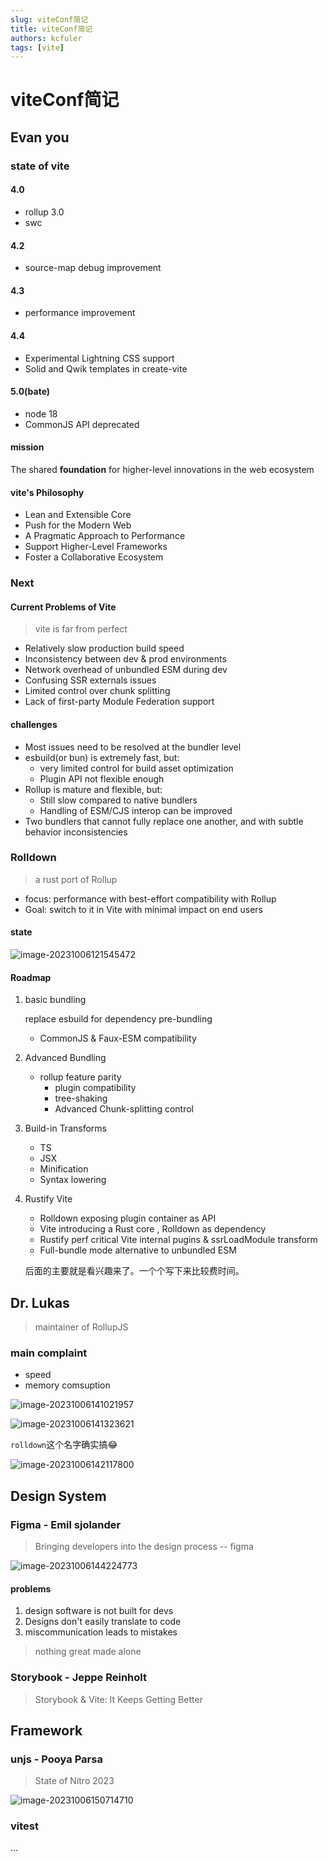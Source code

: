 ```yaml
---
slug: viteConf简记
title: viteConf简记
authors: kcfuler
tags: [vite]
---
```


# viteConf简记

## Evan you

### state of vite

#### 4.0

- rollup 3.0
- swc

#### 4.2

- source-map debug improvement

#### 4.3

- performance improvement

#### 4.4

- Experimental Lightning CSS support
- Solid and Qwik templates in create-vite

#### 5.0(bate)

- node 18
- CommonJS API deprecated

#### mission

The shared **foundation** for higher-level innovations in the web ecosystem

#### vite's Philosophy

- Lean and Extensible Core
- Push for the Modern Web
- A Pragmatic Approach to Performance
- Support Higher-Level Frameworks
- Foster a Collaborative Ecosystem

### Next

#### Current Problems of Vite

> vite is far from perfect

- Relatively slow production build speed
- Inconsistency between dev & prod environments
- Network overhead of unbundled ESM during dev
- Confusing SSR externals issues
- Limited control over chunk splitting
- Lack of first-party Module Federation support

#### challenges

- Most issues need to be resolved at the bundler level
- esbuild(or bun) is extremely fast, but:
  - very limited control for build asset optimization
  - Plugin API not flexible enough
- Rollup is mature and flexible, but:
  - Still slow compared to native bundlers
  - Handling of ESM/CJS interop can be improved
- Two bundlers that cannot fully replace one another, and with subtle behavior inconsistencies

### Rolldown

> a rust port of Rollup

- focus: performance with best-effort compatibility with Rollup
- Goal: switch to it in Vite with minimal impact on end users

#### state

![image-20231006121545472](https://s2.loli.net/2023/10/06/YHueZR4nmIdocwA.png)

#### Roadmap

1. basic bundling

   replace esbuild for dependency pre-bundling

   - CommonJS & Faux-ESM compatibility

2. Advanced Bundling

   - rollup feature parity
     - plugin compatibility
     - tree-shaking
     - Advanced Chunk-splitting control

3. Build-in Transforms

   - TS
   - JSX
   - Minification
   - Syntax lowering

4. Rustify Vite

   - Rolldown exposing plugin container as API
   - Vite introducing a Rust core , Rolldown as dependency
   - Rustify perf critical Vite internal pugins & ssrLoadModule transform
   - Full-bundle mode alternative to unbundled ESM

   后面的主要就是看兴趣来了。一个个写下来比较费时间。

   

## Dr. Lukas

> maintainer of RollupJS

### main complaint

- speed
- memory comsuption

![image-20231006141021957](https://s2.loli.net/2023/10/06/yIMGUQu6aitWeZc.png)

![image-20231006141323621](https://s2.loli.net/2023/10/06/vqgH5rNI3RTCzWo.png)

`rolldown`这个名字确实搞😂

![image-20231006142117800](https://s2.loli.net/2023/10/06/NAVdQzUkwhT8OI6.png)

## Design System

### Figma - Emil sjolander

> Bringing developers into the design process -- figma

![image-20231006144224773](https://s2.loli.net/2023/10/06/opExiR3GMzSDfdh.png)

#### problems

1. design software is not built for devs
2. Designs don't easily translate to code
3. miscommunication leads to mistakes

> nothing great made alone

### Storybook - Jeppe Reinholt

> Storybook & Vite: It Keeps Getting Better

## Framework

### unjs - Pooya Parsa

> State of Nitro 2023

![image-20231006150714710](https://s2.loli.net/2023/10/06/zpOq6at8y5WmxI3.png)

### vitest

...



